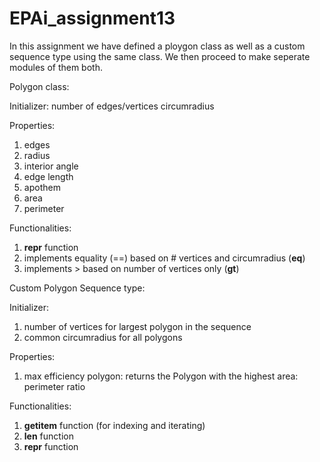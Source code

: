 # EPAi_assignment13

In this assignment we have defined a ploygon class as well as a custom sequence type using the same class.
We then proceed to make seperate modules of them both.


Polygon class:

Initializer: 
number of edges/vertices
circumradius

Properties:
1. edges
2. radius
3. interior angle
4. edge length
5. apothem
6. area
7. perimeter

Functionalities:
1. __repr__ function
2. implements equality (==) based on # vertices and circumradius (__eq__)
3. implements > based on number of vertices only (__gt__)



Custom Polygon Sequence type: 

Initializer:
1. number of vertices for largest polygon in the sequence
2. common circumradius for all polygons

Properties: 
1. max efficiency polygon: returns the Polygon with the highest area: perimeter ratio

Functionalities:
1. __getitem__ function (for indexing and iterating)
2. __len__ function
3. __repr__ function
